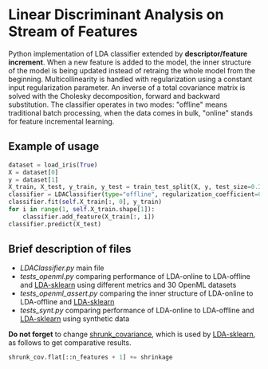 # Linear Discriminant Analysis on Stream of Features

Python implementation of LDA classifier extended by **descriptor/feature increment**. When a new feature is added to the model, the inner structure of the model is being updated instead of retraing the whole model from the beginning. Multicollinearity is handled with regularization using a constant input regularization parameter. An inverse of a total covariance matrix is solved with the Cholesky decomposition, forward and backward substitution. The classifier operates in two modes: "offline" means traditional batch processing, when the data comes in bulk, "online" stands for feature incremental learning. 
## Example of usage 
```python
dataset = load_iris(True)
X = dataset[0]
y = dataset[1]
X_train, X_test, y_train, y_test = train_test_split(X, y, test_size=0.3, random_state=5656)
classifier = LDAClassifier(type="offline", regularization_coefficient=0.02)
classifier.fit(self.X_train[:, 0], y_train)
for i in range(1, self.X_train.shape[1]):
    classifier.add_feature(X_train[:, i])
classifier.predict(X_test)
```

## Brief description of files

* *LDAClassifier.py* main file 
* *tests_openml.py* comparing performance of LDA-online to LDA-offline and [LDA-sklearn](https://scikit-learn.org/stable/modules/generated/sklearn.discriminant_analysis.LinearDiscriminantAnalysis.html#sklearn.discriminant_analysis.LinearDiscriminantAnalysis) using different metrics and 30 OpenML datasets
* *tests_openml_assert.py* comparing the inner structure of LDA-online to LDA-offline and [LDA-sklearn](https://scikit-learn.org/stable/modules/generated/sklearn.discriminant_analysis.LinearDiscriminantAnalysis.html#sklearn.discriminant_analysis.LinearDiscriminantAnalysis)
* *tests_synt.py* comparing performance of LDA-online to LDA-offline and [LDA-sklearn](https://scikit-learn.org/stable/modules/generated/sklearn.discriminant_analysis.LinearDiscriminantAnalysis.html#sklearn.discriminant_analysis.LinearDiscriminantAnalysis) using synthetic data 

**Do not forget** to change [shrunk_covariance](https://scikit-learn.org/stable/modules/generated/sklearn.covariance.shrunk_covariance.html), which is used by [LDA-sklearn](https://scikit-learn.org/stable/modules/generated/sklearn.discriminant_analysis.LinearDiscriminantAnalysis.html#sklearn.discriminant_analysis.LinearDiscriminantAnalysis), as follows to get comparative results. 

```python
shrunk_cov.flat[::n_features + 1] += shrinkage 
```
